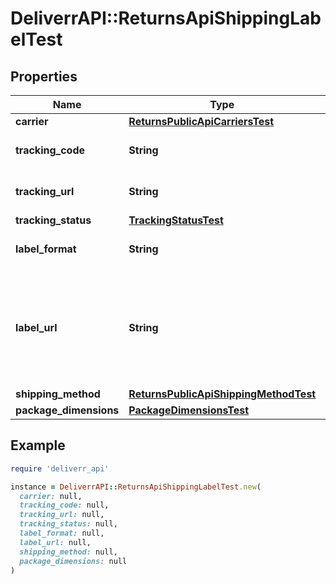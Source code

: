 # DeliverrAPI::ReturnsApiShippingLabelTest

## Properties

| Name | Type | Description | Notes |
| ---- | ---- | ----------- | ----- |
| **carrier** | [**ReturnsPublicApiCarriersTest**](ReturnsPublicApiCarriersTest.md) |  |  |
| **tracking_code** | **String** | Carrier tracking code. |  |
| **tracking_url** | **String** | Tracking url for shipping label. | [optional] |
| **tracking_status** | [**TrackingStatusTest**](TrackingStatusTest.md) |  | [optional] |
| **label_format** | **String** | Carrier label format. | [optional] |
| **label_url** | **String** | Carrier label download url label format is required when passing label url. | [optional] |
| **shipping_method** | [**ReturnsPublicApiShippingMethodTest**](ReturnsPublicApiShippingMethodTest.md) |  | [optional] |
| **package_dimensions** | [**PackageDimensionsTest**](PackageDimensionsTest.md) |  | [optional] |

## Example

```ruby
require 'deliverr_api'

instance = DeliverrAPI::ReturnsApiShippingLabelTest.new(
  carrier: null,
  tracking_code: null,
  tracking_url: null,
  tracking_status: null,
  label_format: null,
  label_url: null,
  shipping_method: null,
  package_dimensions: null
)
```

